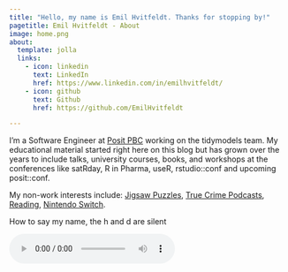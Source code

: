 ```yaml
---
title: "Hello, my name is Emil Hvitfeldt. Thanks for stopping by!"
pagetitle: Emil Hvitfeldt - About
image: home.png
about:
  template: jolla
  links:
    - icon: linkedin
      text: LinkedIn
      href: https://www.linkedin.com/in/emilhvitfeldt/
    - icon: github
      text: Github
      href: https://github.com/EmilHvitfeldt

---
```






I’m a Software Engineer at [Posit PBC](https://posit.co/) working on the tidymodels team. My educational material started right here on this blog but has grown over the years to include talks, university courses, books, and workshops at the conferences like satRday, R in Pharma, useR, rstudio::conf and upcoming posit::conf.

My non-work interests include: [Jigsaw Puzzles](https://oddpieces.com/), [True Crime Podcasts](https://audioboom.com/channels/5013847), [Reading](https://bookshop.org/books/the-color-of-law-a-forgotten-history-of-how-our-government-segregated-america/9781631494536), [Nintendo Switch](https://www.zelda.com/tears-of-the-kingdom/).

<div class="pa1 pa2-ns tc ph4">
<p class="fw2 pb1">How to say my name, the h and d are silent</p>
<p>
<audio src="my-name.m4a" controls=""></audio>
</p>
